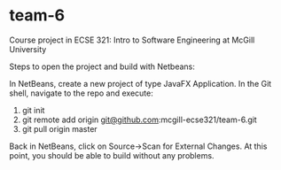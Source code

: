 team-6
======

Course project in ECSE 321: Intro to Software Engineering at McGill University

Steps to open the project and build with Netbeans:

In NetBeans, create a new project of type JavaFX Application.
In the Git shell, navigate to the repo and execute:

1. git init
2. git remote add origin git@github.com:mcgill-ecse321/team-6.git
3. git pull origin master

Back in NetBeans, click on Source->Scan for External Changes.
At this point, you should be able to build without any problems.

